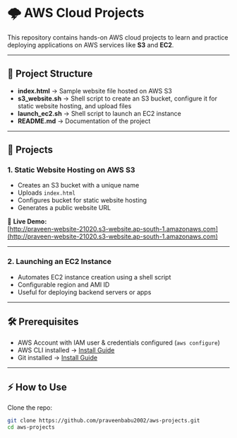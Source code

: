 # 🌩️ AWS Cloud Projects

This repository contains hands-on AWS cloud projects to learn and practice 
deploying applications on AWS services like **S3** and **EC2**.

---

## 📂 Project Structure

- **index.html** → Sample website file hosted on AWS S3  
- **s3_website.sh** → Shell script to create an S3 bucket, configure it 
for static website hosting, and upload files  
- **launch_ec2.sh** → Shell script to launch an EC2 instance  
- **README.md** → Documentation of the project  

---

## 🚀 Projects

### 1. Static Website Hosting on AWS S3
- Creates an S3 bucket with a unique name  
- Uploads `index.html`  
- Configures bucket for static website hosting  
- Generates a public website URL  

🔗 **Live Demo:**  
[http://praveen-website-21020.s3-website.ap-south-1.amazonaws.com](http://praveen-website-21020.s3-website.ap-south-1.amazonaws.com)

---

### 2. Launching an EC2 Instance
- Automates EC2 instance creation using a shell script  
- Configurable region and AMI ID  
- Useful for deploying backend servers or apps  

---

## 🛠️ Prerequisites

- AWS Account with IAM user & credentials configured (`aws configure`)  
- AWS CLI installed → [Install 
Guide](https://docs.aws.amazon.com/cli/latest/userguide/getting-started-install.html)  
- Git installed → [Install 
Guide](https://git-scm.com/book/en/v2/Getting-Started-Installing-Git)  

---

## ⚡ How to Use

Clone the repo:
```bash
git clone https://github.com/praveenbabu2002/aws-projects.git
cd aws-projects
